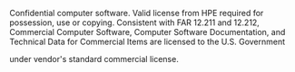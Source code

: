 Confidential computer software. Valid license from HPE required for
possession, use or copying. Consistent with FAR 12.211 and 12.212,
Commercial Computer Software, Computer Software Documentation, and
Technical Data for Commercial Items are licensed to the U.S. Government

under vendor's standard commercial license.